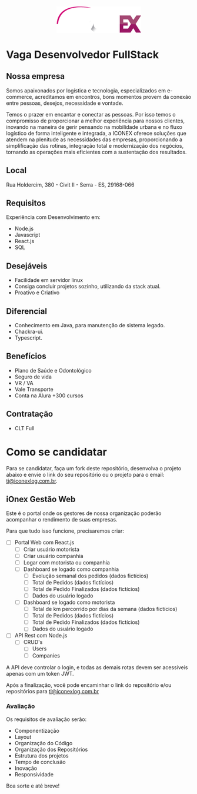 <p align="center">
  <img
    src="https://github.com/marcelinosandroni/iconex-exam-front-end/blob/main/public/logo.png"
    alt="Logo da Iconex, escrito o nome da empresa com a cor brande na primeira metade, e a cor roxa no final 'EX', com um arco iris no começo do nome, mas com as cores brancas e roxa da identidade da empresa."
    width="230"
  />
</p>

# Vaga Desenvolvedor FullStack

## Nossa empresa
Somos apaixonados por logística e tecnologia, especializados em e-commerce, acreditamos em encontros, bons momentos provem da conexão entre pessoas, desejos, necessidade e vontade.

Temos o prazer em encantar e conectar as pessoas. Por isso temos o compromisso de proporcionar a melhor experiência para nossos clientes, inovando na maneira de gerir pensando na mobilidade urbana e no fluxo logístico de forma inteligente e integrada, a ICONEX oferece soluções que atendem na plenitude as necessidades das empresas, proporcionando a simplificação das rotinas, integração total e modernização dos negócios, tornando as operações mais eficientes com a sustentação dos resultados.

## Local
Rua Holdercim, 380 - Civit II - Serra - ES, 29168-066

## Requisitos
Experiência com Desenvolvimento em:
- Node.js
- Javascript
- React.js
- SQL

## Desejáveis
- Facilidade em servidor linux
- Consiga concluir projetos sozinho, utilizando da stack atual.
- Proativo e Criativo

## Diferencial
- Conhecimento em Java, para manutenção de sistema legado.
- Chackra-ui.
- Typescript.

## Benefícios
- Plano de Saúde e Odontológico
- Seguro de vida
- VR / VA
- Vale Transporte
- Conta na Alura +300 cursos

## Contratação
- CLT Full

# Como se candidatar
Para se candidatar, faça um fork deste repositório, desenvolva o projeto abaixo e envie o link do seu repositório ou o projeto para o email: ti@iconexlog.com.br.

## iOnex Gestão Web
Este é o portal onde os gestores de nossa organização poderão acompanhar o rendimento de suas empresas.

Para que tudo isso funcione, precisaremos criar:

- [ ] Portal Web com React.js
  - [ ] Criar usuário motorista
  - [ ] Criar usuário companhia
  - [ ] Logar com motorista ou companhia
  - [ ] Dashboard se logado como companhia
    - [ ] Evolução semanal dos pedidos (dados fictícios)
    - [ ] Total de Pedidos (dados fictícios)
    - [ ] Total de Pedido Finalizados (dados fictícios)
    - [ ] Dados do usuário logado
  - [ ] Dashboard se logado como motorista
    - [ ] Total de km percorrido por dias da semana (dados fictícios)
    - [ ] Total de Pedidos (dados fictícios)
    - [ ] Total de Pedido Finalizados (dados fictícios)
    - [ ] Dados do usuário logado
- [ ] API Rest com Node.js
  - [ ] CRUD's
    - [ ] Users
    - [ ] Companies

A API deve controlar o login, e todas as demais rotas devem ser acessíveis apenas com um token JWT.

Após a finalização, você pode encaminhar o link do repositório e/ou repositórios para ti@iconexlog.com.br

### Avaliação

Os requisitos de avaliação serão:
- Componentização
- Layout
- Organização do Código
- Organização dos Repositórios
- Estrutura dos projetos
- Tempo de conclusão
- Inovação
- Responsividade
  
Boa sorte e até breve!
